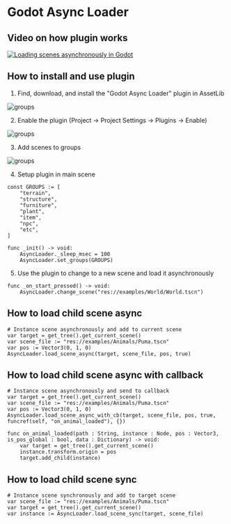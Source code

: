 # Godot Async Loader


## Video on how plugin works

[![Loading scenes asynchronously in Godot](https://img.youtube.com/vi/PFCWlwdfK_k/0.jpg)](https://youtu.be/PFCWlwdfK_k, "Loading scenes asynchronously in Godot")

## How to install and use plugin

1. Find, download, and install the "Godot Async Loader" plugin in AssetLib

![groups](https://github.com/ImmersiveRPG/GodotAsyncLoader/blob/main/docs/asset_lib.png)

2. Enable the plugin (Project -> Project Settings -> Plugins -> Enable)

![groups](https://github.com/ImmersiveRPG/GodotAsyncLoader/blob/main/docs/plugins.png)

3. Add scenes to groups

![groups](https://github.com/ImmersiveRPG/GodotAsyncLoader/blob/main/docs/groups.png)

4. Setup plugin in main scene
```GDScript
const GROUPS := [
	"terrain",
	"structure",
	"furniture",
	"plant",
	"item",
	"npc",
	"etc",
]

func _init() -> void:
	AsyncLoader._sleep_msec = 100
	AsyncLoader.set_groups(GROUPS)
```

5. Use the plugin to change to a new scene and load it asynchronously
```GDScript
func _on_start_pressed() -> void:
	AsyncLoader.change_scene("res://examples/World/World.tscn")
```

## How to load child scene async

```GDScript
# Instance scene asynchronously and add to current scene
var target = get_tree().get_current_scene()
var scene_file := "res://examples/Animals/Puma.tscn"
var pos := Vector3(0, 1, 0)
AsyncLoader.load_scene_async(target, scene_file, pos, true)
```

## How to load child scene async with callback

```GDScript
# Instance scene asynchronously and send to callback
var target = get_tree().get_current_scene()
var scene_file := "res://examples/Animals/Puma.tscn"
var pos := Vector3(0, 1, 0)
AsyncLoader.load_scene_async_with_cb(target, scene_file, pos, true, funcref(self, "on_animal_loaded"), {})

func on_animal_loaded(path : String, instance : Node, pos : Vector3, is_pos_global : bool, data : Dictionary) -> void:
	var target = get_tree().get_current_scene()
	instance.transform.origin = pos
	target.add_child(instance)
```

## How to load child scene sync

```GDScript
# Instance scene synchronously and add to target scene
var scene_file := "res://examples/Animals/Puma.tscn"
var target = get_tree().get_current_scene()
var instance := AsyncLoader.load_scene_sync(target, scene_file)
```
